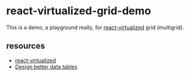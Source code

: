 # react-virtualized-grid-demo

This is a demo, a playground really, for [react-virtualized](https://github.com/bvaughn/react-virtualized) grid (multigrid).

## resources
* [react-virtualized](https://github.com/bvaughn/react-virtualized)
* [Design better data tables](https://uxdesign.cc/design-better-data-tables-4ecc99d23356)
